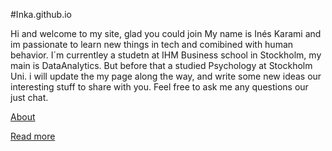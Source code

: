 #Inka.github.io

Hi and welcome to my site, glad you could join My name is Inés Karami and im passionate to learn new things in tech and comibined with human behavior. I´m currentley a studetn at IHM Business school in Stockholm, my main is DataAnalytics. But before that a studied Psychology at Stockholm Uni. i will update the my page along the way, and write some new ideas our interesting stuff to share with you.
Feel free to ask me any questions our just chat.

[About](/about)

[Read more](/read-more)
